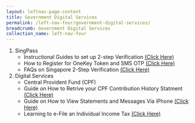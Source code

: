 ```yaml
---
layout: leftnav-page-content
title: Government Digital Services
permalink: /left-nav-four/government-digital-services/
breadcrumb: Government Digital Services
collection_name: left-nav-four
---
```


1. SingPass
   * Instructional Guides to set up 2-step Verification [(Click Here)](https://www.digitallearn.org/courses/getting-started-on-a-computer)
   * How to Register for OneKey Token and SMS OTP [(Click Here)](http://www.gcflearnfree.org/mousetutorial)
   * FAQs on Singapore 2-Step Verification [(Click Here)](http://www.gcflearnfree.org/typing)
2. Digital Services
   * Central Provident Fund (CPF)
    * Guide on How to Retrive your CPF Contribution History Statment [(Click Here)](https://www.digitallearn.org/courses/getting-started-on-a-computer)
    * Guide on How to View Statements and Messages Via iPhone [(Click Here)](https://www.digitallearn.org/courses/getting-started-on-a-computer)
    * Learning to e-File an Individual Income Tax [(Click Here)](https://www.digitallearn.org/courses/getting-started-on-a-computer)
